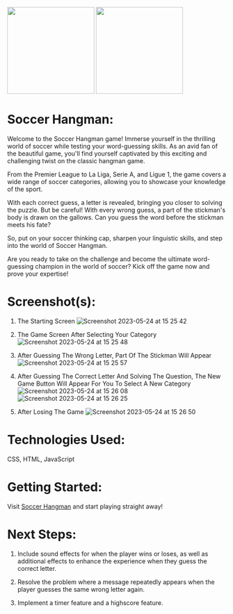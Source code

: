 <img src="https://1000logos.net/wp-content/uploads/2021/02/Liverpool-logo.jpg" width="200"> <img src="https://i2-prod.liverpool.com/incoming/article19471469.ece/ALTERNATES/s615/0_GettyImages-1257814894.jpg" width = "200">

# Soccer Hangman:

Welcome to the Soccer Hangman game! Immerse yourself in the thrilling world of soccer while testing your word-guessing skills. As an avid fan of the beautiful game, you'll find yourself captivated by this exciting and challenging twist on the classic hangman game.

From the Premier League to La Liga, Serie A, and Ligue 1, the game covers a wide range of soccer categories, allowing you to showcase your knowledge of the sport.

With each correct guess, a letter is revealed, bringing you closer to solving the puzzle. But be careful! With every wrong guess, a part of the stickman's body is drawn on the gallows. Can you guess the word before the stickman meets his fate?

So, put on your soccer thinking cap, sharpen your linguistic skills, and step into the world of Soccer Hangman.

Are you ready to take on the challenge and become the ultimate word-guessing champion in the world of soccer? Kick off the game now and prove your expertise!

# Screenshot(s):

1. The Starting Screen
   ![Screenshot 2023-05-24 at 15 25 42](https://github.com/damienchoojl/soccerhangman/assets/128020380/357cda7f-4fdb-4dea-9aac-9e64f4cb9861)

2. The Game Screen After Selecting Your Category
   ![Screenshot 2023-05-24 at 15 25 48](https://github.com/damienchoojl/soccerhangman/assets/128020380/5fb81ce3-e078-4370-94b4-5f06b657c358)

3. After Guessing The Wrong Letter, Part Of The Stickman Will Appear
   ![Screenshot 2023-05-24 at 15 25 57](https://github.com/damienchoojl/soccerhangman/assets/128020380/0fe78557-5eae-488f-bed4-870166f71de9)

4. After Guessing The Correct Letter And Solving The Question, The New Game Button Will Appear For You To Select A New Category
   ![Screenshot 2023-05-24 at 15 26 08](https://github.com/damienchoojl/soccerhangman/assets/128020380/df58ed4f-669a-4c2c-afe6-4279b149604e)
   ![Screenshot 2023-05-24 at 15 26 25](https://github.com/damienchoojl/soccerhangman/assets/128020380/e8e69662-333d-4654-8fa3-d1c9b72bcd0a)

5. After Losing The Game
   ![Screenshot 2023-05-24 at 15 26 50](https://github.com/damienchoojl/soccerhangman/assets/128020380/b41d0c73-75a1-41dc-88eb-624d8810fba0)

# Technologies Used:

CSS, HTML, JavaScript

# Getting Started:

Visit [Soccer Hangman](https://soccerhangman.vercel.app/) and start playing straight away!

# Next Steps:

1. Include sound effects for when the player wins or loses, as well as additional effects to enhance the experience when they guess the correct letter.

2. Resolve the problem where a message repeatedly appears when the player guesses the same wrong letter again.

3. Implement a timer feature and a highscore feature.

